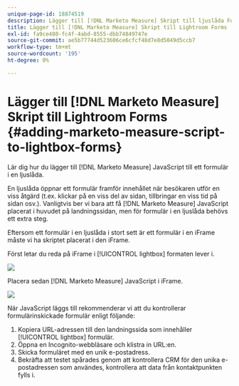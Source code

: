 ```yaml
---
unique-page-id: 18874519
description: Lägger till [!DNL Marketo Measure] Skript till ljuslåda Forms - [!DNL Marketo Measure] - Produktdokumentation
title: Lägger till [!DNL Marketo Measure] Skript till Lightroom Forms
exl-id: fa9ce480-fc4f-4abd-8555-dbb74849747e
source-git-commit: ae5b77744d523606ce6cfcf48d7e8d5049d5ccb7
workflow-type: tm+mt
source-wordcount: '195'
ht-degree: 0%

---
```


# Lägger till [!DNL Marketo Measure] Skript till Lightroom Forms {#adding-marketo-measure-script-to-lightbox-forms}

Lär dig hur du lägger till [!DNL Marketo Measure] JavaScript till ett formulär i en ljuslåda.

En ljuslåda öppnar ett formulär framför innehållet när besökaren utför en viss åtgärd (t.ex. klickar på en viss del av sidan, tillbringar en viss tid på sidan osv.). Vanligtvis ber vi bara att få [!DNL Marketo Measure] JavaScript placerat i huvudet på landningssidan, men för formulär i en ljuslåda behövs ett extra steg.

Eftersom ett formulär i en ljuslåda i stort sett är ett formulär i en iFrame måste vi ha skriptet placerat i den iFrame.

Först letar du reda på iFrame i [!UICONTROL lightbox] formaten lever i.

![](assets/1.png)

Placera sedan [!DNL Marketo Measure] JavaScript i iFrame.

![](assets/2.png)

När JavaScript läggs till rekommenderar vi att du kontrollerar formulärinskickade formulär enligt följande:

1. Kopiera URL-adressen till den landningssida som innehåller [!UICONTROL lightbox] formulär.
1. Öppna en Incognito-webbläsare och klistra in URL:en.
1. Skicka formuläret med en unik e-postadress.
1. Bekräfta att testet spårades genom att kontrollera CRM för den unika e-postadressen som användes, kontrollera att data från kontaktpunkten fylls i.
